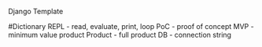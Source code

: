 Django Template

#Dictionary
REPL - read, evaluate, print, loop
PoC - proof of concept
MVP - minimum value product
Product - full product
DB - connection string